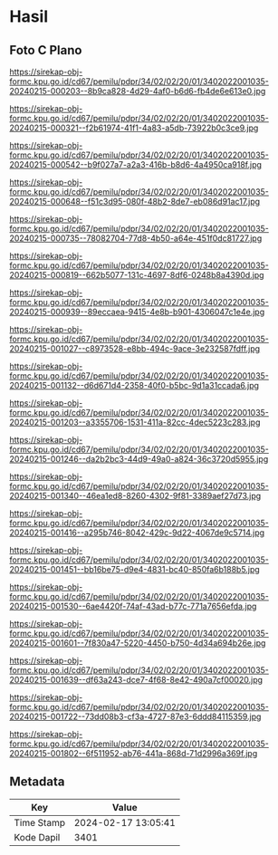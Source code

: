 # Hasil

## Foto C Plano

https://sirekap-obj-formc.kpu.go.id/cd67/pemilu/pdpr/34/02/02/20/01/3402022001035-20240215-000203--8b9ca828-4d29-4af0-b6d6-fb4de6e613e0.jpg

https://sirekap-obj-formc.kpu.go.id/cd67/pemilu/pdpr/34/02/02/20/01/3402022001035-20240215-000321--f2b61974-41f1-4a83-a5db-73922b0c3ce9.jpg

https://sirekap-obj-formc.kpu.go.id/cd67/pemilu/pdpr/34/02/02/20/01/3402022001035-20240215-000542--b9f027a7-a2a3-416b-b8d6-4a4950ca918f.jpg

https://sirekap-obj-formc.kpu.go.id/cd67/pemilu/pdpr/34/02/02/20/01/3402022001035-20240215-000648--f51c3d95-080f-48b2-8de7-eb086d91ac17.jpg

https://sirekap-obj-formc.kpu.go.id/cd67/pemilu/pdpr/34/02/02/20/01/3402022001035-20240215-000735--78082704-77d8-4b50-a64e-451f0dc81727.jpg

https://sirekap-obj-formc.kpu.go.id/cd67/pemilu/pdpr/34/02/02/20/01/3402022001035-20240215-000819--662b5077-131c-4697-8df6-0248b8a4390d.jpg

https://sirekap-obj-formc.kpu.go.id/cd67/pemilu/pdpr/34/02/02/20/01/3402022001035-20240215-000939--89eccaea-9415-4e8b-b901-4306047c1e4e.jpg

https://sirekap-obj-formc.kpu.go.id/cd67/pemilu/pdpr/34/02/02/20/01/3402022001035-20240215-001027--c8973528-e8bb-494c-9ace-3e232587fdff.jpg

https://sirekap-obj-formc.kpu.go.id/cd67/pemilu/pdpr/34/02/02/20/01/3402022001035-20240215-001132--d6d671d4-2358-40f0-b5bc-9d1a31ccada6.jpg

https://sirekap-obj-formc.kpu.go.id/cd67/pemilu/pdpr/34/02/02/20/01/3402022001035-20240215-001203--a3355706-1531-411a-82cc-4dec5223c283.jpg

https://sirekap-obj-formc.kpu.go.id/cd67/pemilu/pdpr/34/02/02/20/01/3402022001035-20240215-001246--da2b2bc3-44d9-49a0-a824-36c3720d5955.jpg

https://sirekap-obj-formc.kpu.go.id/cd67/pemilu/pdpr/34/02/02/20/01/3402022001035-20240215-001340--46ea1ed8-8260-4302-9f81-3389aef27d73.jpg

https://sirekap-obj-formc.kpu.go.id/cd67/pemilu/pdpr/34/02/02/20/01/3402022001035-20240215-001416--a295b746-8042-429c-9d22-4067de9c5714.jpg

https://sirekap-obj-formc.kpu.go.id/cd67/pemilu/pdpr/34/02/02/20/01/3402022001035-20240215-001451--bb16be75-d9e4-4831-bc40-850fa6b188b5.jpg

https://sirekap-obj-formc.kpu.go.id/cd67/pemilu/pdpr/34/02/02/20/01/3402022001035-20240215-001530--6ae4420f-74af-43ad-b77c-771a7656efda.jpg

https://sirekap-obj-formc.kpu.go.id/cd67/pemilu/pdpr/34/02/02/20/01/3402022001035-20240215-001601--7f830a47-5220-4450-b750-4d34a694b26e.jpg

https://sirekap-obj-formc.kpu.go.id/cd67/pemilu/pdpr/34/02/02/20/01/3402022001035-20240215-001639--df63a243-dce7-4f68-8e42-490a7cf00020.jpg

https://sirekap-obj-formc.kpu.go.id/cd67/pemilu/pdpr/34/02/02/20/01/3402022001035-20240215-001722--73dd08b3-cf3a-4727-87e3-6ddd84115359.jpg

https://sirekap-obj-formc.kpu.go.id/cd67/pemilu/pdpr/34/02/02/20/01/3402022001035-20240215-001802--6f511952-ab76-441a-868d-71d2996a369f.jpg


## Metadata

| Key        | Value               |
| ---------- | ------------------- |
| Time Stamp | 2024-02-17 13:05:41 |
| Kode Dapil | 3401                |




